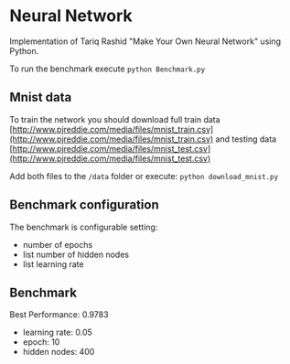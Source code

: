# Neural Network
Implementation of Tariq Rashid "Make Your Own Neural Network" using Python.

To run the benchmark execute `python Benchmark.py`

## Mnist data
To train the network you should download full train data 
[http://www.pjreddie.com/media/files/mnist_train.csv](http://www.pjreddie.com/media/files/mnist_train.csv)
and testing data [http://www.pjreddie.com/media/files/mnist_test.csv](http://www.pjreddie.com/media/files/mnist_test.csv)

Add both files to the `/data` folder or execute: `python download_mnist.py`

## Benchmark configuration
The benchmark is configurable setting:
- number of epochs
- list number of hidden nodes
- list learning rate



## Benchmark
Best Performance:  0.9783
 - learning rate:  0.05
 - epoch:  10
 - hidden nodes:  400
